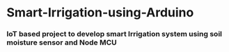# Smart-Irrigation-using-Arduino
### IoT based project to develop  smart Irrigation system using soil moisture sensor and Node MCU


